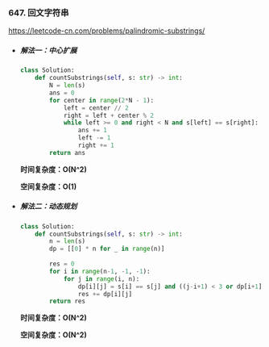 ### 647.  回文字符串

https://leetcode-cn.com/problems/palindromic-substrings/

- ##### 解法一：中心扩展

  ```python
  class Solution:
      def countSubstrings(self, s: str) -> int:
          N = len(s)
          ans = 0
          for center in range(2*N - 1):
              left = center // 2
              right = left + center % 2
              while left >= 0 and right < N and s[left] == s[right]:
                  ans += 1
                  left -= 1
                  right += 1
          return ans
  ```

  **时间复杂度：O(N^2)**

  **空间复杂度：O(1)**

- ##### 解法二：动态规划

  ```python
  class Solution:
      def countSubstrings(self, s: str) -> int:
          n = len(s)
          dp = [[0] * n for _ in range(n)]
          
          res = 0
          for i in range(n-1, -1, -1):
              for j in range(i, n):
                  dp[i][j] = s[i] == s[j] and ((j-i+1) < 3 or dp[i+1][j-1])
                  res += dp[i][j]
          return res
  ```

  **时间复杂度：O(N^2)**

  **空间复杂度：O(N^2)**